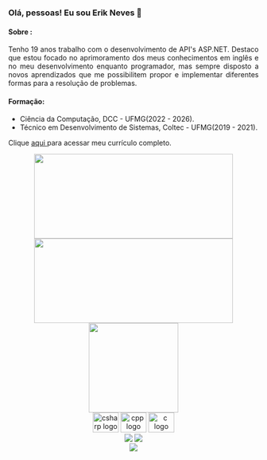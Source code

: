 ###  Olá, pessoas! Eu sou Erik Neves 👋

#### Sobre :
<div align="justify"> 
Tenho 19 anos trabalho com o desenvolvimento de API's ASP.NET. Destaco que estou focado no aprimoramento dos meus conhecimentos em inglês e no meu desenvolvimento enquanto programador, mas sempre disposto a novos aprendizados que me possibilitem propor e implementar diferentes formas para a resolução de problemas.
</div> 

#### Formação:
- Ciência da Computação, DCC - UFMG(2022 - 2026).
- Técnico em Desenvolvimento de Sistemas, Coltec - UFMG(2019 - 2021).

Clique <a href="https://drive.google.com/file/d/1O7tBUnBerbfSiglggnN6Fi5uqW2waLX_/view?usp=share_link"> aqui </a> para acessar meu currículo completo.

<div align="center">
  <a href="https://github.com/erikneves04">
    <img height="170em" width = "400" src="https://github-readme-stats.vercel.app/api?username=erikneves04&show_icons=true&theme=dracula&include_all_commits=true&count_private=true"/>
    <img height="170em" width = "400" src="https://github-readme-stats.vercel.app/api/top-langs/?username=erikneves04&layout=compact&langs_count=7&theme=dracula"/>
    </br>
    <img height="180em" src="http://github-readme-streak-stats.herokuapp.com?user=erikneves04&theme=dracula&date_format=j%20M%5B%20Y%5D"/>
  </a>
</div>
  
<div align="center">
  <img src="https://cdn.jsdelivr.net/gh/devicons/devicon/icons/csharp/csharp-original.svg" height="40" width="52" alt="csharp logo"  />
  <img src="https://www.svgrepo.com/show/373528/cpp3.svg" height="40" width="52" alt="cpp logo"  />
  <img src="https://cdn.jsdelivr.net/gh/devicons/devicon/icons/c/c-original.svg" height="40" width="52" alt="c logo"  />
</div>
  
<div align="center"> 
    <a href = "mailto:erikrrn04@gmail.com"><img src="https://img.shields.io/badge/-Gmail-%23333?style=for-the-badge&logo=gmail&logoColor=white" target="_blank"></a>
    <a href="https://www.linkedin.com/in/erik-neves/" target="_blank"><img src="https://img.shields.io/badge/-LinkedIn-%230077B5?style=for-the-badge&logo=linkedin&logoColor=white" target="_blank"></a> 
</div>

<div align="center">
  <img src="https://profile-counter.glitch.me/erikneves04/count.svg?"  />
</div>
